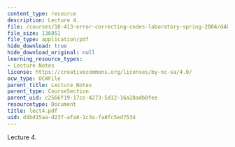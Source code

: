 ```yaml
---
content_type: resource
description: Lecture 4.
file: /courses/18-413-error-correcting-codes-laboratory-spring-2004/d4bd15aad23fafa81c3afa8fc5ed7534_lect4.pdf
file_size: 136051
file_type: application/pdf
hide_download: true
hide_download_original: null
learning_resource_types:
- Lecture Notes
license: https://creativecommons.org/licenses/by-nc-sa/4.0/
ocw_type: OCWFile
parent_title: Lecture Notes
parent_type: CourseSection
parent_uid: c2566f19-17cc-4273-5d12-16a28adb0fee
resourcetype: Document
title: lect4.pdf
uid: d4bd15aa-d23f-afa8-1c3a-fa8fc5ed7534
---
```

Lecture 4.